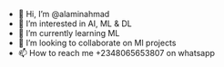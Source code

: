 - 👋 Hi, I’m @alaminahmad
- 👀 I’m interested in AI, ML & DL
- 🌱 I’m currently learning ML
- 💞️ I’m looking to collaborate on Ml projects
- 📫 How to reach me +2348065653807 on whatsapp

<!---
alaminahmad/alaminahmad is a ✨ special ✨ repository because its `README.md` (this file) appears on your GitHub profile.
You can click the Preview link to take a look at your changes.
--->
